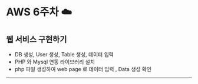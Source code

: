 # AWS 6주차 :cloud:  

## 웹 서비스 구현하기    
- DB 생성, User 생성, Table 생성, 데이터 입력       
- PHP 와 Mysql 연동 라이브러리 설치       
- php 파일 생성하여 web page 로 데이터 입력 , Data 생성 확인       
----------------------------------------------     
